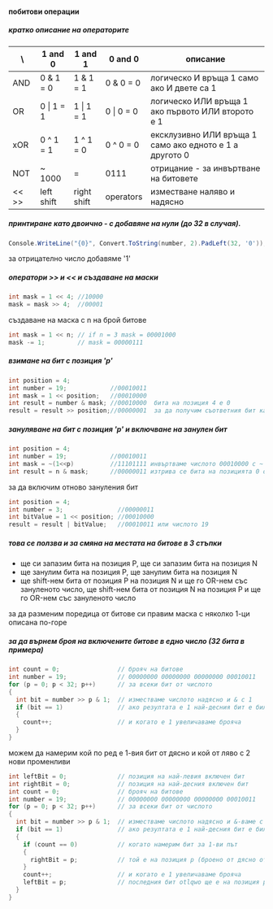 #### побитови операции
##### кратко описание на операторите
 \  | 1 and 0  | 1 and 1  |0 and 0   | описание
 ---|--------- | -------- | -------  | ----------------------------
 AND|0 & 1 = 0 |1 & 1 = 1 |0 & 0 = 0 |логическо И връща 1 само ако И двете са 1 
 OR |0 \| 1 = 1|1 \| 1 = 1|0 \| 0 = 0|логическо ИЛИ връща 1 ако първото ИЛИ второто е 1 
 xOR|0 ^ 1 = 1 |1 ^ 1 = 0 |0 ^ 0 = 0 |ексклузивно ИЛИ  връща 1 само ако едното е 1 а другото 0 
 NOT|  ~ 1000  |      =   |  0111    |отрицание - за инвъртване на битовете
 << >>|left shift |right shift |  operators   |изместване наляво и надясно

##### принтиране като двоично - с добавяне на нули (до 32 в случая).
```C#
Console.WriteLine("{0}", Convert.ToString(number, 2).PadLeft(32, '0'));
```
за отрицателно число добавяме '1'
##### оператори >> и << и създаване на маски
```C#
int mask = 1 << 4; //10000
mask = mask >> 4;  //00001
```
създаване на маска с n на брой битове
```C#
int mask = 1 << n; // if n = 3 mask = 00001000
mask -= 1;         // mask = 00000111
```
##### взимане на бит с позиция 'p'
```C#
int position = 4;
int number = 19;            //00010011
int mask = 1 << position;   //00010000
int result = number & mask; //00010000  бита на позиция 4 е 0
result = result >> position;//00000001  за да получим съответния бит като резултат
```
##### зануляване на бит с позиция 'p' и включване на занулен бит
```C#
int position = 4;
int number = 19;            //00010011
int mask = ~(1<<p)          //11101111 инвъртваме числото 00010000 с ~
int result = n & mask;      //00000011 изтрива се бита на позицията 0 от mask, получихме числото 3
```
за да включим отново зануления бит
```C#
int position = 4;
int number = 3;               //00000011
int bitValue = 1 << position; //00010000
result = result | bitValue;   //00010011 или числото 19
```
##### това се ползва и за смяна на местата на битове в 3 стъпки
 - ще си запазим бита на позиция P, ще си запазим бита на позиция N
 - ще занулим бита на позиция P, ще занулим бита на позиция N
 - ще shift-нем бита от позиция P на позиция N и ще го OR-нем със зануленото число,
   ще shift-нем бита от позиция N на позиция P и ще го OR-нем със зануленото число

за да разменим поредица от битове си правим маска с няколко 1-ци описана по-горе

##### за да върнем броя на включените битове в едно число (32 бита в примера)
```C#
int count = 0;                // брояч на битове
int number = 19;              // 00000000 00000000 00000000 00010011
for (p = 0; p < 32; p++)      // за всеки бит от числото
{
  int bit = number >> p & 1;  // изместваме числото надясно и & с 1
  if (bit == 1)               // ако резултата е 1 най-десния бит е бил 1
  {
    count++;                  // и когато е 1 увеличаваме брояча
  }
}
```
можем да намерим кой по ред е 1-вия бит от дясно и кой от ляво с 2 нови променливи
```C#
int leftBit = 0;              // позиция на най-левия включен бит
int rightBit = 0;             // позиция на най-десния включен бит
int count = 0;                // брояч на битове
int number = 19;              // 00000000 00000000 00000000 00010011
for (p = 0; p < 32; p++)      // за всеки бит от числото
{
  int bit = number >> p & 1;  // изместваме числото надясно и &-ваме с 1
  if (bit == 1)               // ако резултата е 1 най-десния бит е бил 1
  {
    if (count == 0)           // когато намерим бит за 1-ви път 
    {
      rightBit = p;           // той е на позиция p (броено от дясно от 0)
    }
    count++;                  // и когато е 1 увеличаваме брояча
    leftBit = p;              // последния бит otlqwo ще е на позиция p (броено от дясно от 0)
  }
}
```




